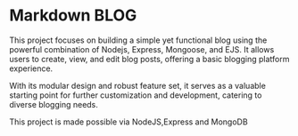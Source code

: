 
# Markdown BLOG

This project focuses on building a simple yet functional blog using the powerful combination of Nodejs, Express, Mongoose, and EJS. It allows users to create, view, and edit blog posts, offering a basic blogging platform experience.

With its modular design and robust feature set, it serves as a valuable starting point for further customization and development, catering to diverse blogging needs.

This project is made possible via NodeJS,Express and MongoDB
